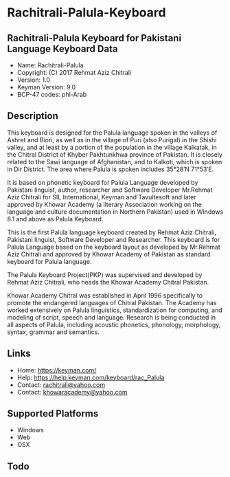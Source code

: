 # Rachitrali-Palula-Keyboard
Rachitrali-Palula Keyboard for Pakistani Language
Keyboard Data
-------------

* Name:           Rachitrali-Palula
* Copyright:      (C) 2017 Rehmat Aziz Chitrali
* Version:        1.0
* Keyman Version: 9.0
* BCP-47 codes:   phl-Arab

Description
-----------

This keyboard is designed for the Palula language spoken in the valleys of Ashret and Biori, as well as in the village of Puri (also Purigal) in the Shishi valley, and at least by a portion of the population in the village Kalkatak, in the Chitral District of Khyber Pakhtunkhwa province of Pakistan. It is closely related to the Sawi language of Afghanistan, and to Kalkoti, which is spoken in Dir District. The area where Palula is spoken includes 35°28′N 71°53′E. 

It is based on phonetic keyboard for Palula Language 
developed by Pakistani linguist, author, researcher and Software Developer Mr.Rehmat Aziz Chitrali for 
SIL International, Keyman and Tavultesoft and later approved by Khowar Academy (a literary Association working on the 
language and culture documentation in Northern Pakistan) used in Windows 8.1 and above as Palula Keyboard.

This is the first Palula language keyboard created by Rehmat Aziz Chitrali, Pakistani linguist, 
Software Developer and Researcher. This keyboard is for Palula Language based on the keyboard layout 
as developed by Mr.Rehmat Aziz Chitrali and approved by Khowar Academy of Pakistan as standard keyboard 
for Palula language.

The Palula Keyboard Project(PKP) was supervised and developed by Rehmat Aziz Chitrali, who heads the 
Khowar Academy Chitral Pakistan. 

Khowar Academy Chitral was established in April 1996 specifically to promote the endangered languages 
of Chitral Pakistan. The Academy has worked extensively on Palula linguistics, standardization for 
computing, and modeling of script, speech and language. Research is being conducted in all aspects of 
Palula, including acoustic phonetics, phonology, morphology, syntax, grammar and semantics.

Links
-----

 * Home:    https://keyman.com/
 * Help:    https://help.keyman.com/keyboard/rac_Palula
 * Contact: <rachitrali@yahoo.com>
 * Contact: <khowaracademy@yahoo.com>

Supported Platforms
-------------------
 * Windows
 * Web
 * OSX
 
Todo
----

